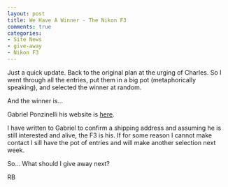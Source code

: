 ```yaml
---
layout: post
title: We Have A Winner - The Nikon F3
comments: true
categories:
- Site News
- give-away
- Nikon F3
---
```

Just a quick update. Back to the original plan at the urging of Charles. So I went through all the entries, put them in a big pot (metaphorically speaking), and selected the winner at random.

And the winner is...

Gabriel Ponzinelli his website is <a href="http://www.gabrielponzanelli.com/">here</a>.

I have written to Gabriel to confirm a shipping address and assuming he is still interested and alive, the F3 is his. If for some reason I cannot make contact I sill have the pot of entries and will make another selection next week.

So... What should I give away next?

RB